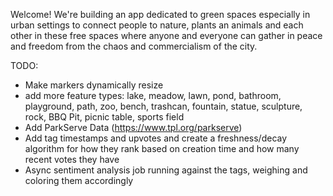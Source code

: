 Welcome! We're building an app dedicated to green spaces especially in urban settings to connect people to nature, plants an animals and each other in these free spaces where anyone and everyone can gather in peace and freedom from the chaos and commercialism of the city.

TODO:

- Make markers dynamically resize
- add more feature types:
  lake, meadow, lawn, pond, bathroom, playground, path, zoo, bench, trashcan, fountain, statue, sculpture, rock, BBQ Pit, picnic table, sports field
- Add ParkServe Data (https://www.tpl.org/parkserve)
- Add tag timestamps and upvotes and create a freshness/decay algorithm for how they rank based on creation time and how many recent votes they have
- Async sentiment analysis job running against the tags, weighing and coloring them accordingly
